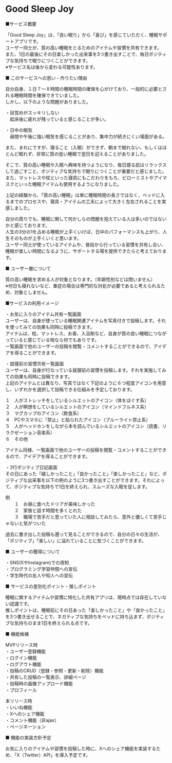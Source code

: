 # Good Sleep Joy
■サービス概要

「Good Sleep Joy」は、「良い眠り」から「喜び」を感じていただく、睡眠サポートアプリです。<br>
ユーザー同士が、質の高い睡眠をとるためのアイテムや習慣を共有できます。<br>
また、1日の最後にその日楽しかった出来事を3つ書き出すことで、毎日ポジティブな気持ちで眠りにつくことができます。<br>
※サービス名は後から変わる可能性あります。


■ このサービスへの思い・作りたい理由

自分自身、１日７〜８時間の睡眠時間の確保を心がけており、一般的に必要とされる睡眠時間を確保できていました。<br>
しかし、以下のような問題がありました。

・目覚めがスッキリしない<br>
　起床後に疲れが残っていると感じることが多い。<br>

・日中の眠気<br>
　昼間や午後に強い眠気を感じることがあり、集中力が続きにくい場面がある。<br>

また、まれにですが、寝ること（入眠）ができず、朝まで眠れない、もしくはほとんど眠れず、非常に質の低い睡眠で翌日を迎えることがありました。

そこで、質の高い睡眠や入眠へ興味を持つようになり、毎日寝る前はリラックスして過ごすこと、ポジティブな気持ちで眠りにつくことが重要だと感じました。<br>
また、マットレスや枕といった寝具にもこだわりをもち、ピローミストやアイマスクといった睡眠アイテムも使用するようになりました。

上記の経験から、「質の高い睡眠」は単に睡眠時間の長さではなく、ベッドに入るまでのプロセスや、寝具・アイテムの工夫によって大きく左右されることを実感しました。

自分の周りでも、睡眠に関して何かしらの問題を抱えている人は多いのではないかと感じております。<br>
人生の3分の1を占める睡眠が上手くいけば、日中のパフォーマンスも上がり、人生そのものが上手くいくと思います。<br>
ユーザー同士が使っているアイテムや、普段から行っている習慣を共有し合い、睡眠が楽しい時間になるように、サポートする場を提供できたらと考えております。<br>


■ ユーザー層について

質の高い睡眠を求める人が対象となります。（年齢性別などは問いません）<br>
※何日も寝れないなど、重症の場合は専門的な対処が必要であると考えられるため、対象としません。


■サービスの利用イメージ

・お気に入りのアイテム共有一覧画面<br>
ユーザーは、自身が使っている睡眠関連アイテムを写真付きで投稿します。それを使ってみての効果も同時に投稿できます。<br>
アイテムは、枕、マットレス、お香、入浴剤など、自身が質の良い睡眠につながっていると感じている物なら何でもありです。<br>
一覧画面で他のユーザーの投稿を閲覧・コメントすることができるので、アイデアを得ることができます。<br>


・就寝前の習慣共有一覧画面<br>
ユーザーは、自身が行なっている就寝前の習慣を投稿します。それを実施してみての効果も同時に投稿できます。<br>
上記のアイテムとは異なり、写真ではなく下記のように６つ程度アイコンを用意し、いずれかを選択して投稿できる仕組みを予定しております。<br>

１　人がストレッチをしているシルエットのアイコン（体をほぐす系）<br>
２　人が瞑想をしているシルエットのアイコン（マインドフルネス系）<br>
３　マグカップのアイコン（飲食系）<br>
４　PCやスマホに「禁止」と貼られたアイコン（ブルーライト禁止系）<br>
５　人がヘッドホンをしながら本を読んでいるシルエットのアイコン（読書、リラクゼーション音楽系）<br>
６　その他<br>

アイテム同様、一覧画面で他のユーザーの投稿を閲覧・コメントすることができるので、アイデアを得ることができます。<br>

・3行ポジティブ日記画面<br>
その日にあった「嬉しかったこと」「良かったこと」「楽しかったこと」など、ポジティブな出来事を以下の例のように3つ書き出すことができます。それによって、ポジティブな気持ちで1日を終えられ、スムーズな入眠を促します。

例<br>
　　１　お昼に食べたドリアが美味しかった<br>
　　２　家族と話す時間を多くとれた<br>
　　３　職場で苦手だと思っていた人に相談してみたら、意外と優しくて苦手じゃないと気がついた<br>

過去に書き出した投稿も遡って見ることができるので、自分の日々の生活が、「ポジティブ」「楽しい」に溢れていることに気づくことができます。<br>


■ ユーザーの獲得について

・SNS(XやInstagram)での周知<br>
・プログラミング学習仲間への宣伝<br>
・学生時代の友人や知人への宣伝<br>


■ サービスの差別化ポイント・推しポイント

睡眠に関するアイテムや習慣に特化した共有アプリは、現時点では存在していない認識です。<br>
推しポイントは、睡眠前にその日あった「楽しかったこと」や「良かったこと」を3つ書き出せることで、ネガティブな気持ちをベッドに持ち込まず、ポジティブな気持ちのまま1日を終えられる点です。<br>


■ 機能候補

MVPリリース時<br>
・ユーザー登録機能<br>
・ログイン機能<br>
・ログアウト機能<br>
・投稿のCRUD（登録・参照・更新・削除）機能<br>
・共有した投稿の一覧表示、詳細ページ<br>
・投稿時の画像アップロード機能<br>
・プロフィール<br>

本リリース時<br>
・いいね機能<br>
・Xへのシェア機能<br>
・コメント機能（非ajax）<br>
・ページネーション<br>


■ 機能の実装方針予定

お気に入りのアイテムや習慣を投稿した時に、Xへのシェア機能を実装するため、「X（Twitter）API」を導入予定です。
